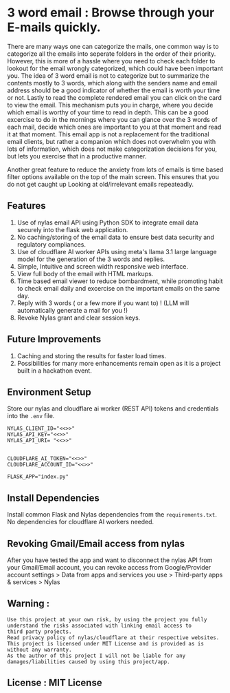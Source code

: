 # 3 word email : Browse through your E-mails quickly.


There are many ways one can categorize the mails, one common way is to categorize all the emails into seperate folders in the order of their priority.
However, this is more of a hassle where you need to check each folder to lookout for the email wrongly categorized, which could have been important you.
The idea of 3 word email is not to categorize but to summarize the contents mostly to 3 words, which along with the senders name and email address should be
a good indicator of whether the email is worth your time or not. Lastly to read the complete rendered email you can click on the card to view the email. This mechanism puts you in charge, where you decide which email is worthy of your time to read in depth. This can be a good excercise to do in the mornings where you can glance over the 3 words of each mail, decide which ones are important to you at that moment and read it at that moment.
This email app is not a replacement for the traditional email clients, but rather a companion which does not overwhelm you with lots of information, which does not
make categorization decisions for you, but lets you exercise that in a productive manner.

Another great feature to reduce the anxiety from lots of emails is time based filter options available on the top of the main screen. This ensures that you do not
get caught up Looking at old/irrelevant emails repeateadly.

## Features

1. Use of nylas email API using Python SDK to integrate email data securely into the flask web application.
2. No caching/storing of the email data to ensure best data security and regulatory compliances.
3. Use of cloudflare AI worker APIs using meta's llama 3.1 large language model for the generation of the 3 words and replies.
4. Simple, Intuitive and screen width responsive web interface.
5. View full body of the email with HTML markups.
6. Time based email viewer to reduce bombardment, while promoting habit to check email daily and excercise on the important emails on the same day.
7. Reply with 3 words ( or a few more if you want to) ! (LLM will automatically generate a mail for you !)
8. Revoke Nylas grant and clear session keys.

## Future Improvements

1. Caching and storing the results for faster load times.
2. Possibilities for many more enhancements remain open as it is a project built in a hackathon event.



## Environment Setup 

Store our nylas and cloudflare ai worker (REST API) tokens and credentials into the `.env` file.

```
NYLAS_CLIENT_ID="<<>>"
NYLAS_API_KEY="<<>>"
NYLAS_API_URI= "<<>>"


CLOUDFLARE_AI_TOKEN="<<>>"
CLOUDFLARE_ACCOUNT_ID="<<>>"

FLASK_APP="index.py"
```

## Install Dependencies

Install common Flask and Nylas dependencies from the `requirements.txt`.
No dependencies for cloudflare AI workers needed.


## Revoking Gmail/Email access from nylas

After you have tested the app and want to disconnect the nylas API from your Gmail/Email account, you can revoke access from 
Google/Provider account settings > Data from apps and services you use > Third-party apps & services > Nylas 


## Warning :

```
Use this project at your own risk, by using the project you fully understand the risks associated with linking email access to
third party projects. 
Read privacy policy of nylas/cloudflare at their respective websites.
This project is licensed under MIT License and is provided as is without any warranty.
As the author of this project I will not be liable for any damages/liabilities caused by using this project/app.
```

## License : MIT License
